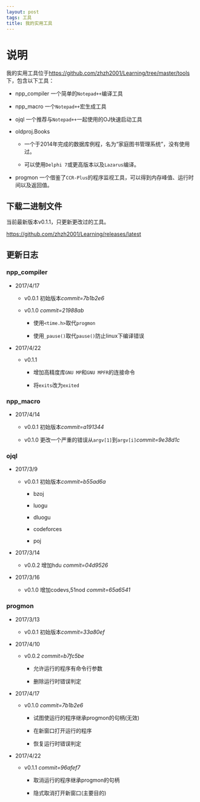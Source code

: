 ```yaml
---
layout: post
tags: 工具
title: 我的实用工具
---
```


# 说明

我的实用工具位于<https://github.com/zhzh2001/Learning/tree/master/tools>下，包含以下工具：

- npp_compiler 一个简单的`Notepad++`编译工具

- npp_macro 一个`Notepad++`宏生成工具

- ojql 一个推荐与`Notepad++`一起使用的OJ快速启动工具

- oldproj.Books

    - 一个于2014年完成的数据库例程，名为“家庭图书管理系统”，没有使用过。

    - 可以使用`Delphi 7`或更高版本以及`Lazarus`编译。

- progmon 一个借鉴了`CCR-Plus`的程序监视工具，可以得到内存峰值、运行时间以及返回值。

## 下载二进制文件

当前最新版本v0.1.1，只更新更改过的工具。

<https://github.com/zhzh2001/Learning/releases/latest>

## 更新日志

### npp_compiler

- 2017/4/17

  - v0.0.1 初始版本*commit=7b1b2e6*

  - v0.1.0 *commit=21988ab*

    - 使用`<time.h>`取代`progmon`

    - 使用`_pause()`取代`pause()`防止linux下编译错误

- 2017/4/22

  - v0.1.1

    - 增加高精度库`GNU MP`和`GNU MPFR`的连接命令

    - 将`exits`改为`exited`

### npp_macro

- 2017/4/14

  - v0.0.1 初始版本*commit=a191344*

  - v0.1.0 更改一个严重的错误从`argv[1]`到`argv[i]`*commit=9e38d1c*

### ojql

- 2017/3/9

  - v0.0.1 初始版本*commit=b55ad6a*

    - bzoj

    - luogu

    - dluogu

    - codeforces

    - poj

- 2017/3/14

  - v0.0.2 增加hdu *commit=04d9526*

- 2017/3/16

  - v0.1.0 增加codevs,51nod *commit=65a6541*

### progmon

- 2017/3/13

  - v0.0.1 初始版本*commit=33a80ef*

- 2017/4/10

  - v0.0.2 *commit=b7fc5be*

    - 允许运行的程序有命令行参数

    - 删除运行时错误判定

- 2017/4/17

  - v0.1.0 *commit=7b1b2e6*

    - 试图使运行的程序继承progmon的句柄(无效)

    - 在新窗口打开运行的程序

    - 恢复运行时错误判定

- 2017/4/22

  - v0.1.1 *commit=96afef7*

    - 取消运行的程序继承progmon的句柄

    - 隐式取消打开新窗口(主要目的)
